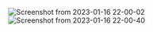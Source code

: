 ![Screenshot from 2023-01-16 22-00-02](https://user-images.githubusercontent.com/91766087/212708432-06e7fe1f-28aa-4dc9-8523-f8f99d0cd998.png)
![Screenshot from 2023-01-16 22-00-40](https://user-images.githubusercontent.com/91766087/212708438-72f17c90-96b5-4b8b-a3c8-efbe4f6c896f.png)
